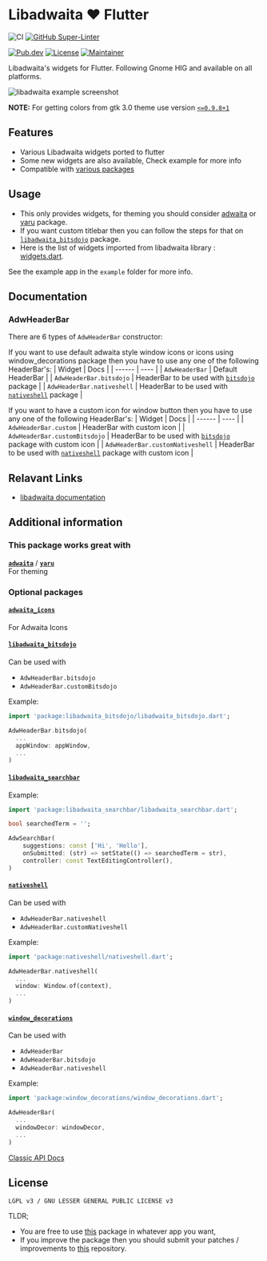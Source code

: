 # Libadwaita ❤️ Flutter

![CI](https://github.com/gtk-flutter/libadwaita/actions/workflows/ci.yml/badge.svg)
[![GitHub Super-Linter](https://github.com/gtk-flutter/adwaita/workflows/Lint%20Code%20Base/badge.svg)](https://github.com/marketplace/actions/super-linter)

[![Pub.dev](https://img.shields.io/pub/v/libadwaita.svg)](https://pub.dev/packages/libadwaita)
[![License](https://img.shields.io/github/license/gtk-flutter/libadwaita?color=indigo)](LICENSE)
[![Maintainer](https://img.shields.io/badge/Maintainer-prateekmedia-informational)](https://github.com/prateekmedia)

Libadwaita's widgets for Flutter. Following Gnome HIG and available on all platforms.

![libadwaita example screenshot](https://user-images.githubusercontent.com/41370460/152782085-cd178e63-6f2e-49cb-a63c-d03698b9cc29.png)

**NOTE:** For getting colors from gtk 3.0 theme use version [`<=0.9.8+1`](https://pub.dev/packages/gtk/versions/0.9.8+1)

## Features

- Various Libadwaita widgets ported to flutter
- Some new widgets are also available, Check example for more info
- Compatible with [various packages](#additional-information)

## Usage

- This only provides widgets, for theming you should consider [adwaita](https://pub.dev/packages/adwaita) or [yaru](https://github.com/ubuntu/yaru.dart) package.
- If you want custom titlebar then you can follow the steps for that on [`libadwaita_bitsdojo`](https://pub.dev/packages/libadwaita_bitsdojo) package.
- Here is the list of widgets imported from libadwaita library : [widgets.dart](https://github.com/gtk-flutter/libadwaita/blob/main/lib/src/widgets/widgets.dart).

See the example app in the `example` folder for more info.

## Documentation

### AdwHeaderBar
There are 6 types of `AdwHeaderBar` constructor:

If you want to use default adwaita style window icons or icons using window_decorations package then you have to use any one of the following HeaderBar's:
| Widget | Docs |
| ------ | ---- |
| `AdwHeaderBar` | Default HeaderBar |
| `AdwHeaderBar.bitsdojo` | HeaderBar to be used with [`bitsdojo`](#libadwaita_bitsdojo) package |
| `AdwHeaderBar.nativeshell` | HeaderBar to be used with [`nativeshell`](#nativeshell) package |

If you want to have a custom icon for window button then you have to use any one of the following HeaderBar's:
| Widget | Docs |
| ------ | ---- |
| `AdwHeaderBar.custom` | HeaderBar with custom icon |
| `AdwHeaderBar.customBitsdojo` | HeaderBar to be used with [`bitsdojo`](#libadwaita_bitsdojo) package with custom icon |
| `AdwHeaderBar.customNativeshell` | HeaderBar to be used with [`nativeshell`](#nativeshell) package with custom icon |

## Relavant Links
- [libadwaita documentation](https://gnome.pages.gitlab.gnome.org/libadwaita/doc/main/index.html#classes)


## Additional information

### **This package works great with**

[**`adwaita`**](https://pub.dev/packages/adwaita) / [**`yaru`**](https://github.com/ubuntu/yaru.dart)  
For theming

### **Optional packages**

#### [**`adwaita_icons`**](https://pub.dev/packages/adwaita_icons)
For Adwaita Icons

#### [**`libadwaita_bitsdojo`**](https://pub.dev/packages/libadwaita_bitsdojo)
Can be used with
- `AdwHeaderBar.bitsdojo`
- `AdwHeaderBar.customBitsdojo`

Example:
```dart
import 'package:libadwaita_bitsdojo/libadwaita_bitsdojo.dart';

AdwHeaderBar.bitsdojo(
  ...
  appWindow: appWindow,
  ...
)
```

#### [**`libadwaita_searchbar`**](https://pub.dev/packages/libadwaita_searchbar)
Example:
```dart
import 'package:libadwaita_searchbar/libadwaita_searchbar.dart';

bool searchedTerm = '';

AdwSearchBar(
    suggestions: const ['Hi', 'Hello'],
    onSubmitted: (str) => setState(() => searchedTerm = str),
    controller: const TextEditingController(),
)
```

#### [**`nativeshell`**](https://pub.dev/packages/nativeshell  )
Can be used with
- `AdwHeaderBar.nativeshell`
- `AdwHeaderBar.customNativeshell`

Example:
```dart
import 'package:nativeshell/nativeshell.dart';

AdwHeaderBar.nativeshell(
  ...
  window: Window.of(context),
  ...
)
```

#### [**`window_decorations`**](https://pub.dev/packages/window_decorations)
Can be used with
- `AdwHeaderBar`
- `AdwHeaderBar.bitsdojo`
- `AdwHeaderBar.nativeshell`

Example:
```dart
import 'package:window_decorations/window_decorations.dart';

AdwHeaderBar(
  ...
  windowDecor: windowDecor,
  ...
)
```

[Classic API Docs](https://pub.dev/documentation/libadwaita/latest/)

## License

`LGPL v3 / GNU LESSER GENERAL PUBLIC LICENSE v3`

TLDR;

- You are free to use [this](https://pub.dev/packages/libadwaita) package in whatever app you want,
- If you improve the package then you should submit your patches / improvements to [this](https://github.com/gtk-flutter/libadwaita) repository.
